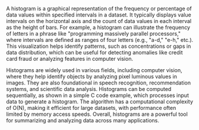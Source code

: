A histogram is a graphical representation of the frequency or percentage of data values within specified intervals in a dataset. It typically displays value intervals on the horizontal axis and the count of data values in each interval as the height of bars. For example, a histogram can illustrate the frequency of letters in a phrase like "programming massively parallel processors," where intervals are defined as ranges of four letters (e.g., "a-d," "e-h," etc.). This visualization helps identify patterns, such as concentrations or gaps in data distribution, which can be useful for detecting anomalies like credit card fraud or analyzing features in computer vision.

Histograms are widely used in various fields, including computer vision, where they help identify objects by analyzing pixel luminous values in images. They are also foundational in speech recognition, recommendation systems, and scientific data analysis. Histograms can be computed sequentially, as shown in a simple C code example, which processes input data to generate a histogram. The algorithm has a computational complexity of O(N), making it efficient for large datasets, with performance often limited by memory access speeds. Overall, histograms are a powerful tool for summarizing and analyzing data across many applications.